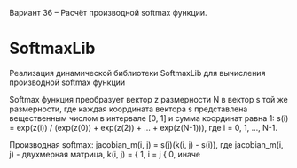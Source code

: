 Вариант 36 – Расчёт производной softmax функции.

# SoftmaxLib

Реализация динамической библиотеки SoftmaxLib для вычисления производной softmax функции

Softmax функция преобразует вектор z размерности N в вектор s той же размерности, где каждая координата вектора s представлена
вещественным числом в интервале [0, 1] и сумма координат равна 1:
s(i) = exp(z(i)) / (exp(z(0)) + exp(z(2)) + ... + exp(z(N-1))), где i = 0, 1, ..., N-1.

Производная softmax:
jacobian_m(i, j) = s(j)(k(i, j) - s(i)), где jacobian_m(i, j) - двухмерная матрица, k(i, j) = { 1, i = j
                                                                                              { 0, иначе
